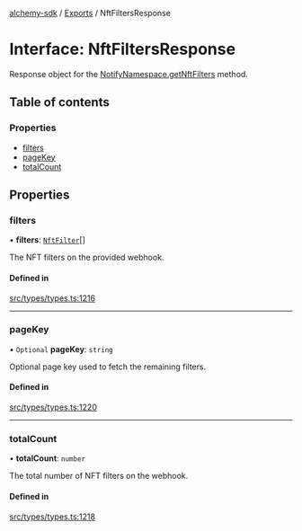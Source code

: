 [alchemy-sdk](../README.md) / [Exports](../modules.md) / NftFiltersResponse

# Interface: NftFiltersResponse

Response object for the [NotifyNamespace.getNftFilters](../classes/NotifyNamespace.md#getnftfilters) method.

## Table of contents

### Properties

- [filters](NftFiltersResponse.md#filters)
- [pageKey](NftFiltersResponse.md#pagekey)
- [totalCount](NftFiltersResponse.md#totalcount)

## Properties

### filters

• **filters**: [`NftFilter`](NftFilter.md)[]

The NFT filters on the provided webhook.

#### Defined in

[src/types/types.ts:1216](https://github.com/alchemyplatform/alchemy-sdk-js/blob/89d639ce/src/types/types.ts#L1216)

___

### pageKey

• `Optional` **pageKey**: `string`

Optional page key used to fetch the remaining filters.

#### Defined in

[src/types/types.ts:1220](https://github.com/alchemyplatform/alchemy-sdk-js/blob/89d639ce/src/types/types.ts#L1220)

___

### totalCount

• **totalCount**: `number`

The total number of NFT filters on the webhook.

#### Defined in

[src/types/types.ts:1218](https://github.com/alchemyplatform/alchemy-sdk-js/blob/89d639ce/src/types/types.ts#L1218)
